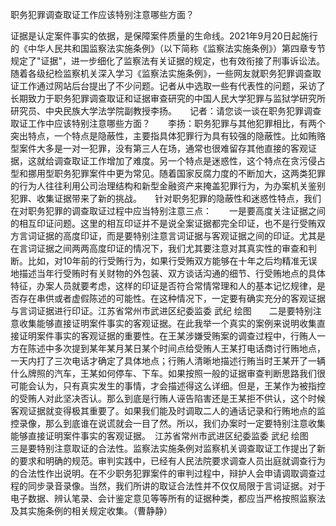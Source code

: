 职务犯罪调查取证工作应该特别注意哪些方面？

证据是认定案件事实的依据，是保障案件质量的生命线。2021年9月20日起施行的《中华人民共和国监察法实施条例》（以下简称《监察法实施条例》）第四章专节规定了"证据"，进一步细化了监察法有关证据的规定，也有效衔接了刑事诉讼法。随着各级纪检监察机关深入学习《监察法实施条例》，一些网友就职务犯罪调查取证工作通过网站后台提出了不少问题。记者从中选取一些有代表性的问题，采访了长期致力于职务犯罪调查取证和证据审查研究的中国人民大学犯罪与监狱学研究所研究员、中央民族大学法学院副教授李扬。　　记者：请您谈一谈在职务犯罪调查取证工作中应该特别注意哪些方面？　　李扬：职务犯罪与其他犯罪相比，有两个突出特点，一个特点是隐蔽性，主要指具体犯罪行为具有较强的隐蔽性。比如贿赂型案件大多是一对一犯罪，没有第三人在场，通常也很难留存其他直接的客观证据，这就给调查取证工作增加了难度。另一个特点是迷惑性，这个特点在贪污侵占型和挪用型职务犯罪案件中更为常见。随着国家反腐力度的不断加大，这两类犯罪的行为人往往利用公司治理结构和新型金融资产来掩盖犯罪行为，为办案机关鉴别犯罪、收集证据带来了新的挑战。　　针对职务犯罪的隐蔽性和迷惑性特点，我们在对职务犯罪的调查取证过程中应当特别注意三点：　　一是要高度关注证据之间的相互印证问题。这里的相互印证并不是说全案证据都完全印证，也不是行受贿双方言词证据的高度印证，而是要特别注意言词证据与客观证据之间的印证。尤其是在言词证据之间两两高度印证的情况下，我们尤其要注意对其真实性的审查和判断。比如，对10年前的行受贿行为，如果行受贿双方能够在十年之后均精准无误地描述当年行受贿时有关财物的外包装、双方谈话沟通的细节、行受贿地点的具体特征，办案人员就要考虑，这样的印证是否符合常情常理和人的基本记忆规律，是否存在串供或者虚假陈述的可能性。在这种情况下，一定要有确实充分的客观证据与言词证据进行印证。江苏省常州市武进区纪委监委
武纪
绘图　　二是要特别注意收集能够直接证明案件事实的客观证据。在此我举一个真实的案例来说明收集直接证明案件事实的客观证据的重要性。在王某涉嫌受贿案的调查过程中，行贿人一方在陈述中多次提到某年某月某日某个时间点给受贿人王某打电话商讨行贿地点，一天内打了三次电话才确定了具体地点；行贿人清晰地描述行贿当时王某开了一辆什么牌照的汽车，王某如何停车、下车。如果按照一般的证据审查判断思路我们很可能会认为，只有真实发生的事情，才会描述得这么详细。但是，王某作为被指控的受贿人对此坚决否认。那么到底是行贿人诬告陷害还是王某拒不供认，这个时候客观证据就变得极其重要了。如果我们能及时调取二人的通话记录和行贿地点的监控录像，那么到底谁在说谎就会一目了然。所以，我们办案时一定要特别注意收集能够直接证明案件事实的客观证据。　江苏省常州市武进区纪委监委
武纪
绘图　　三是要特别注意取证的合法性。监察法实施条例对监察机关调查取证工作提出了新的要求和明确的规范。审判实践中，已经有人民法院要求调查人员出庭就调查行为的合法性作出说明。在不少职务犯罪案件的审判过程中，辩护人会申请调取调查过程的同步录音录像。当然，我们所讲的取证合法性并不仅仅局限于言词证据。对于电子数据、辨认笔录、会计鉴定意见等等所有的证据种类，都应当严格按照监察法及其实施条例的相关规定收集。（曹静静）
